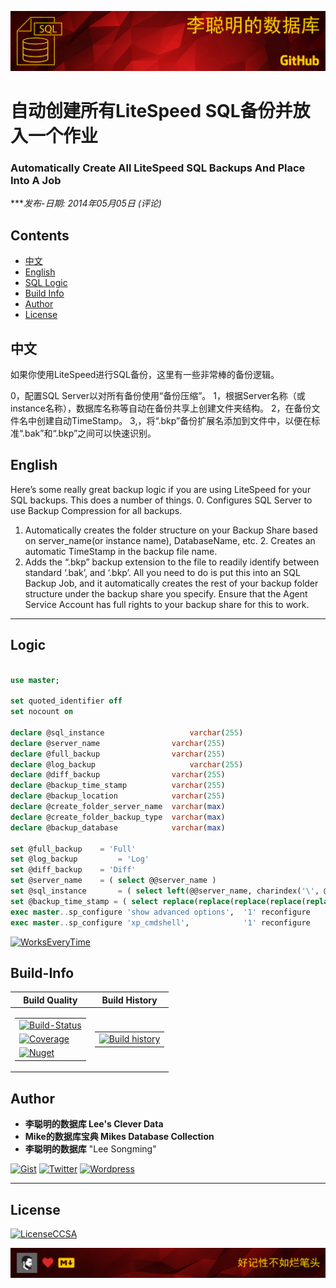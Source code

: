 ![CLEVER DATA GIT REPO](https://raw.githubusercontent.com/LiCongMingDeShujuku/git-resources/master/0-clever-data-github.png "李聪明的数据库")

# 自动创建所有LiteSpeed SQL备份并放入一个作业
### Automatically Create All LiteSpeed SQL Backups And Place Into A Job
****发布-日期: 2014年05月05日 (评论)*


## Contents

- [中文](#中文)
- [English](#English)
- [SQL Logic](#Logic)
- [Build Info](#Build-Info)
- [Author](#Author)
- [License](#License) 


## 中文
如果你使用LiteSpeed进行SQL备份，这里有一些非常棒的备份逻辑。

0，配置SQL Server以对所有备份使用“备份压缩”。
1，根据Server名称（或instance名称），数据库名称等自动在备份共享上创建文件夹结构。
2，在备份文件名中创建自动TimeStamp。
3,，将“.bkp”备份扩展名添加到文件中，以便在标准“.bak”和“.bkp”之间可以快速识别。



## English
Here’s some really great backup logic if you are using LiteSpeed for your SQL backups. This does a number of things.
0. Configures SQL Server to use Backup Compression for all backups.
1. Automatically creates the folder structure on your Backup Share based on server_name(or instance name), DatabaseName, etc. 2. Creates an automatic TimeStamp in the backup file name.
3. Adds the “.bkp” backup extension to the file to readily identify between standard ‘.bak’, and ‘.bkp’.
All you need to do is put this into an SQL Backup Job, and it automatically creates the rest of your backup folder structure under the backup share you specify. Ensure that the Agent Service Account has full rights to your backup share for this to work.


---
## Logic
```SQL

use master;
 
set quoted_identifier off
set nocount on
 
declare @sql_instance 					varchar(255)
declare @server_name 				varchar(255)
declare @full_backup 				varchar(255)
declare @log_backup 					varchar(255)
declare @diff_backup 				varchar(255)
declare @backup_time_stamp 			varchar(255)
declare @backup_location 			varchar(255) 
declare @create_folder_server_name 	varchar(max) 
declare @create_folder_backup_type 	varchar(max) 
declare @backup_database 			varchar(max)
 
set @full_backup 	= 'Full'
set @log_backup 		= 'Log'
set @diff_backup 	= 'Diff'
set @server_name 	= ( select @@server_name )
set @sql_instance 		= ( select left(@@server_name, charindex('\', @@server_name) +50) )
set @backup_time_stamp = ( select replace(replace(replace(replace(replace(convert(varchar,getdate(), 9),' ',' '),':','-'),' ',' ' ), 'pm', ' pm'), 'am', ' am') ) set @backup_location = '\\MyBackupShare\MyBackupFolder\' set @backup_database = ''
exec master..sp_configure 'show advanced options',	'1' reconfigure
exec master..sp_configure 'xp_cmdshell', 			'1' reconfigure

```

[![WorksEveryTime](https://forthebadge.com/images/badges/60-percent-of-the-time-works-every-time.svg)](https://shitday.de/)

## Build-Info

| Build Quality | Build History |
|--|--|
|<table><tr><td>[![Build-Status](https://ci.appveyor.com/api/projects/status/pjxh5g91jpbh7t84?svg?style=flat-square)](#)</td></tr><tr><td>[![Coverage](https://coveralls.io/repos/github/tygerbytes/ResourceFitness/badge.svg?style=flat-square)](#)</td></tr><tr><td>[![Nuget](https://img.shields.io/nuget/v/TW.Resfit.Core.svg?style=flat-square)](#)</td></tr></table>|<table><tr><td>[![Build history](https://buildstats.info/appveyor/chart/tygerbytes/resourcefitness)](#)</td></tr></table>|

## Author

- **李聪明的数据库 Lee's Clever Data**
- **Mike的数据库宝典 Mikes Database Collection**
- **李聪明的数据库** "Lee Songming"

[![Gist](https://img.shields.io/badge/Gist-李聪明的数据库-<COLOR>.svg)](https://gist.github.com/congmingshuju)
[![Twitter](https://img.shields.io/badge/Twitter-mike的数据库宝典-<COLOR>.svg)](https://twitter.com/mikesdatawork?lang=en)
[![Wordpress](https://img.shields.io/badge/Wordpress-mike的数据库宝典-<COLOR>.svg)](https://mikesdatawork.wordpress.com/)

---
## License
[![LicenseCCSA](https://img.shields.io/badge/License-CreativeCommonsSA-<COLOR>.svg)](https://creativecommons.org/share-your-work/licensing-types-examples/)

![Lee Songming](https://raw.githubusercontent.com/LiCongMingDeShujuku/git-resources/master/1-clever-data-github.png "李聪明的数据库")

